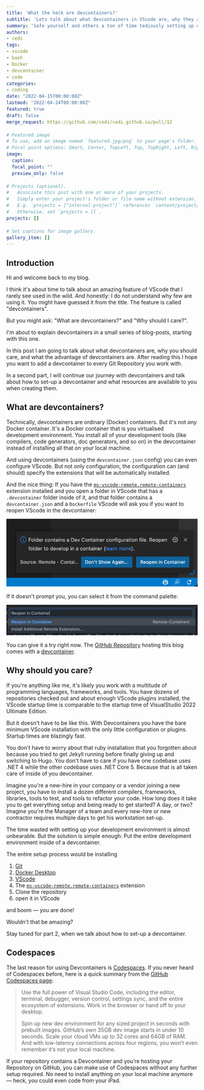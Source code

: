```yaml
---
title: 'What the heck are devcontainers?'
subtitle: 'Lets talk about what devcontainers in VScode are, why they are cool, and why you should start using them today'
summary: 'Safe yourself and others a ton of time tediously setting up development environments and finally start using devcontainers for VScode. Here is what you need to know!'
authors:
- cedi
tags:
- vscode
- bash
- Docker
- devcontainer
- code
categories:
- coding
date: "2022-04-15T00:00:00Z"
lastmod: "2022-04-24T00:00:00Z"
featured: true
draft: false
merge_request: https://github.com/cedi/cedi.github.io/pull/12

# Featured image
# To use, add an image named `featured.jpg/png` to your page's folder.
# Focal point options: Smart, Center, TopLeft, Top, TopRight, Left, Right, BottomLeft, Bottom, BottomRight
image:
  caption: 
  focal_point: ""
  preview_only: false

# Projects (optional).
#   Associate this post with one or more of your projects.
#   Simply enter your project's folder or file name without extension.
#   E.g. `projects = ["internal-project"]` references `content/project/deep-learning/index.md`.
#   Otherwise, set `projects = []`.
projects: []

# Set captions for image gallery.
gallery_item: []
---
```


## Introduction

Hi and welcome back to my blog.

I think it's about time to talk about an amazing feature of VScode that I rarely see used in the wild. And honestly: I do not understand why few are using it.
You might have guessed it from the title. The feature is called "devcontainers".

But you might ask: "What are devcontainers?" and "Why should I care?".

I'm about to explain devcontainers in a small series of blog-posts, starting with this one.

In this post I am going to talk about what devcontainers are, why you should care, and what the advantage of devcontainers are.
After reading this I hope you want to add a devcontainer to every Git Repository you work with.

In a second part, I will continue our journey with devcontainers and talk about how to set-up a devcontainer and what resources are available to you when creating them.

## What are devcontainers?

Technically, devcontainers are ordinary (Docker) containers.
But it's not _any_ Docker container. It's a Docker container that is you virtualised development environment. You install all of your development tools (like compilers, code generators, doc generators, and so on) in the devcontainer instead of installing all that on your local machine.

And using devcontainers (using the `devcontainer.json` config) you can even configure VScode. But not only configuration, the configuration can (and should) specify the extensions that will be automatically installed.

And the nice thing: If you have the [`ms-vscode-remote.remote-containers`][1] extension installed and you open a folder in VScode that has a `.devcontainer` folder inside of it, and that folder contains a `devcontainer.json` and a `Dockerfile` VScode will ask you if you want to reopen VScode in the devcontainer:

![devcontainer-reopen](images/devcontainer-reopen.png)

If it doesn't prompt you, you can select it from the command palette:

![devcontainer-reopen](images/reopen-command.png)

You can give it a try right now. The [GitHub Repository][2] hosting this blog comes with a [devcontainer][3].

## Why should you care?

If you're anything like me, it's likely you work with a multitude of programming languages, frameworks, and tools.
You have dozens of repositories checked out and about enough VScode plugins installed, the VScode startup time is comparable to the startup time of VisualStudio 2022 Ultimate Edition.

But it doesn't have to be like this.
With Devcontainers you have the bare minimum VScode installation with the only little configuration or plugins. Startup times are blazingly fast.

You don't have to worry about that ruby installation that you  forgotten about because you tried to get Jekyll running before finally giving up and switching to Hugo.
You don't have to care if you have one codebase uses .NET 4 while the other codebase uses .NET Core 5.
Because that is all taken care of inside of you devcontainer.

Imagine you're a new-hire in your company or a vendor joining a new project, you have to install a dozen different compilers, frameworks, libraries, tools to test, and tools to refactor your code. How long does it take you to get everything setup and being ready to get started? A day, or two?
Imagine you're the Manager of a team and every new-hire or new contractor requires multiple days to get his workstation set-up.

The time wasted with setting up your development environment is almost unbearable. But the solution is simple enough: Put the entire development environment inside of a devcontainer.

The entire setup process would be installing

1. [Git][4]
1. [Docker Desktop][5]
1. [VScode][6]
1. The [`ms-vscode-remote.remote-containers`][1] extension
1. Clone the repository
1. open it in VScode

and boom — you are done!

Wouldn't that be amazing?

Stay tuned for part 2, when we talk about how to set-up a devcontainer.

## Codespaces

The last reason for using Devcontainers is [Codespaces][7].
If you never heard of Codespaces before, here is a quick summary from the [GitHub Codespaces page][7]:

> Use the full power of Visual Studio Code, including the editor, terminal, debugger, version control, settings sync, and the entire ecosystem of extensions. Work in the browser or hand off to your desktop.
>
> Spin up new dev environment for any sized project in seconds with prebuilt images. GitHub’s own 35GB dev image starts in under 10 seconds. Scale your cloud VMs up to 32 cores and 64GB of RAM. And with low-latency connections across four regions, you won’t even remember it’s not your local machine.

If your repository contains a Devcontainer and you’re hosting your Repository on GitHub, you can make use of Codespaces without any further setup required.
No need to install anything on your local machine anymore — heck, you could even code from your iPad.


[1]: https://marketplace.visualstudio.com/items?itemName=ms-vscode-remote.remote-containers
[2]: https://github.com/cedi/cedi.github.io/
[3]: https://github.com/cedi/cedi.github.io/tree/main/.devcontainer
[4]: https://git-scm.com/downloads
[5]: https://docs.docker.com/get-docker/
[6]: https://code.visualstudio.com/download
[7]: https://github.com/features/codespaces
